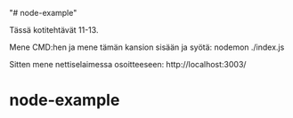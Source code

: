 "# node-example" 

Tässä kotitehtävät 11-13.

Mene CMD:hen ja mene tämän kansion sisään ja syötä: 
nodemon ./index.js

Sitten mene nettiselaimessa osoitteeseen:
http://localhost:3003/

# node-example

